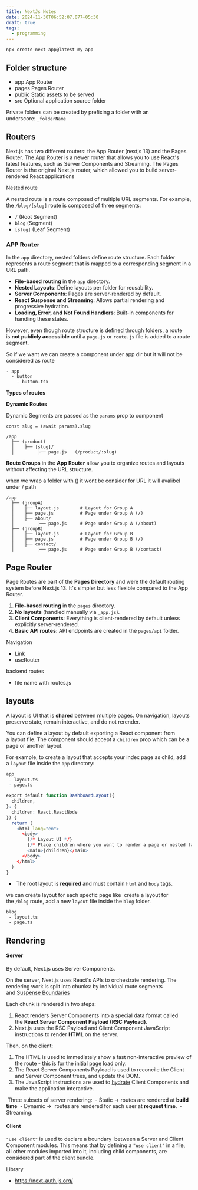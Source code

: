 ```yaml
---
title: NextJs Notes
date: 2024-11-30T06:52:07.077+05:30
draft: true
tags:
  - programming
---
```


`npx create-next-app@latest my-app`


## Folder structure

- app	        App Router
- pages	Pages Router
- public	Static assets to be served
- src	        Optional application source folder

Private folders can be created by prefixing a folder with an underscore: `_folderName`

## Routers

Next.js has two different routers: the App Router (nextjs 13) and the Pages Router. The App Router is a newer router that allows you to use React's latest features, such as Server Components and Streaming. The Pages Router is the original Next.js router, which allowed you to build server-rendered React applications

  
Nested route

A nested route is a route composed of multiple URL segments. For example, the `/blog/[slug]` route is composed of three segments:
- `/` (Root Segment)
- `blog` (Segment)
- `[slug]` (Leaf Segment)
### APP Router 

In the `app` directory, nested folders define route structure. Each folder represents a route segment that is mapped to a corresponding segment in a URL path.

- **File-based routing** in the `app` directory.
- **Nested Layouts**: Define layouts per folder for reusability.
- **Server Components**: Pages are server-rendered by default.
- **React Suspense and Streaming**: Allows partial rendering and progressive hydration.
- **Loading, Error, and Not Found Handlers**: Built-in components for handling these states.

However, even though route structure is defined through folders, a route is **not publicly accessible** until a `page.js` or `route.js` file is added to a route segment.

So if we want we can create a component under app dir but it will not be considered as route
```
- app
  - button
	- button.tsx
```

**Types of routes**

**Dynamic Routes** 

Dynamic Segments are passed as the `params` prop to component

`const slug = (await params).slug`

```
/app
  ├── (product)
  │    ├── [slug]/
  │         ├── page.js   (/product/:slug)

```
 
**Route Groups** in the **App Router** allow you to organize routes and layouts without affecting the URL structure.

when we wrap a folder with () it wont be consider for URL it will avalibel under / path 

```
/app
  ├── (groupA)
  │    ├── layout.js        # Layout for Group A
  │    ├── page.js          # Page under Group A (/)
  │    ├── about/
  │         ├── page.js     # Page under Group A (/about)
  ├── (groupB)
  │    ├── layout.js        # Layout for Group B
  │    ├── page.js          # Page under Group B (/)
  │    ├── contact/
  │         ├── page.js     # Page under Group B (/contact)

```
## Page Router

Page Routes are part of the **Pages Directory** and were the default routing system before Next.js 13. It's simpler but less flexible compared to the App Router.

1. **File-based routing** in the `pages` directory.
2. **No layouts** (handled manually via `_app.js`).
3. **Client Components**: Everything is client-rendered by default unless explicitly server-rendered.
4. **Basic API routes**: API endpoints are created in the `pages/api` folder.

Navigation
- Link 
- useRouter

backend routes
- file name with routes.js

## layouts

A layout is UI that is **shared** between multiple pages. On navigation, layouts preserve state, remain interactive, and do not rerender.

You can define a layout by default exporting a React component from a layout file. The component should accept a `children` prop which can be a page or another layout.

For example, to create a layout that accepts your index page as child, add a `layout` file inside the `app` directory:

```r
app
 - layout.ts
 - page.ts

export default function DashboardLayout({
  children,
}: {
  children: React.ReactNode
}) {
  return (
    <html lang="en">
      <body>
        {/* Layout UI */}
        {/* Place children where you want to render a page or nested layout */}
        <main>{children}</main>
      </body>
    </html>
  )
}
```
-  The root layout is **required** and must contain `html` and `body` tags.

we can create layout for each specfic page like  create a layout for the `/blog` route, add a new `layout` file inside the `blog` folder.
```
blog
 - layout.ts
 - page.ts
```



## Rendering

#### Server 

By default, Next.js uses Server Components.

On the server, Next.js uses React's APIs to orchestrate rendering. The rendering work is split into chunks: by individual route segments and [Suspense Boundaries](https://react.dev/reference/react/Suspense)

Each chunk is rendered in two steps:

1. React renders Server Components into a special data format called the **React Server Component Payload (RSC Payload)**.
2. Next.js uses the RSC Payload and Client Component JavaScript instructions to render **HTML** on the server.

Then, on the client:

1. The HTML is used to immediately show a fast non-interactive preview of the route - this is for the initial page load only.
2. The React Server Components Payload is used to reconcile the Client and Server Component trees, and update the DOM.
3. The JavaScript instructions are used to [hydrate](https://react.dev/reference/react-dom/client/hydrateRoot) Client Components and make the application interactive.

 Three subsets of server rendering: 
 - Static -> routes are rendered at **build time**
 - Dynamic ->  routes are rendered for each user at **request time**.
 - Streaming.


#### Client

`"use client"` is used to declare a boundary  between a Server and Client Component modules. This means that by defining a `"use client"` in a file, all other modules imported into it, including child components, are considered part of the client bundle.









Library
- https://next-auth.js.org/ 